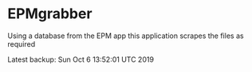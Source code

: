 # EPMgrabber
Using a database from the EPM app this application scrapes the files as required


Latest backup: Sun Oct 6 13:52:01 UTC 2019
